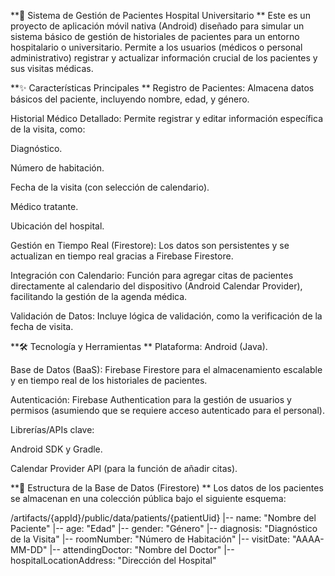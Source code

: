 **🏥 Sistema de Gestión de Pacientes Hospital Universitario
**
Este es un proyecto de aplicación móvil nativa (Android) diseñado para simular un sistema básico de gestión de historiales de pacientes para un entorno hospitalario o universitario. Permite a los usuarios (médicos o personal administrativo) registrar y actualizar información crucial de los pacientes y sus visitas médicas.

**✨ Características Principales
**
Registro de Pacientes: Almacena datos básicos del paciente, incluyendo nombre, edad, y género.

Historial Médico Detallado: Permite registrar y editar información específica de la visita, como:

Diagnóstico.

Número de habitación.

Fecha de la visita (con selección de calendario).

Médico tratante.

Ubicación del hospital.

Gestión en Tiempo Real (Firestore): Los datos son persistentes y se actualizan en tiempo real gracias a Firebase Firestore.

Integración con Calendario: Función para agregar citas de pacientes directamente al calendario del dispositivo (Android Calendar Provider), facilitando la gestión de la agenda médica.

Validación de Datos: Incluye lógica de validación, como la verificación de la fecha de visita.

**🛠️ Tecnología y Herramientas
**
Plataforma: Android (Java).

Base de Datos (BaaS): Firebase Firestore para el almacenamiento escalable y en tiempo real de los historiales de pacientes.

Autenticación: Firebase Authentication para la gestión de usuarios y permisos (asumiendo que se requiere acceso autenticado para el personal).

Librerías/APIs clave:

Android SDK y Gradle.

Calendar Provider API (para la función de añadir citas).

**📄 Estructura de la Base de Datos (Firestore)
**
Los datos de los pacientes se almacenan en una colección pública bajo el siguiente esquema:

/artifacts/{appId}/public/data/patients/{patientUid}
    |-- name: "Nombre del Paciente"
    |-- age: "Edad"
    |-- gender: "Género"
    |-- diagnosis: "Diagnóstico de la Visita"
    |-- roomNumber: "Número de Habitación"
    |-- visitDate: "AAAA-MM-DD"
    |-- attendingDoctor: "Nombre del Doctor"
    |-- hospitalLocationAddress: "Dirección del Hospital"
